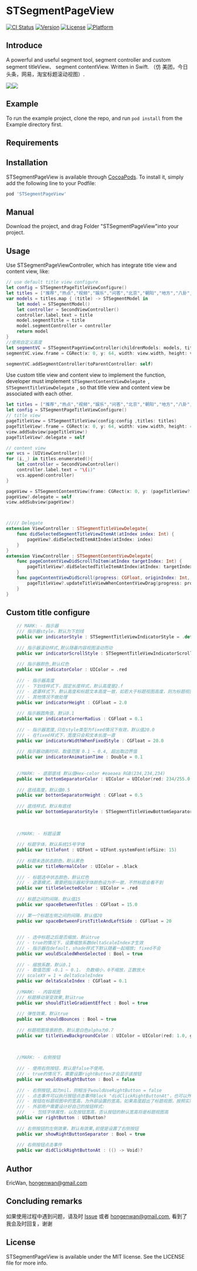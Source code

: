 # STSegmentPageView

[![CI Status](https://img.shields.io/travis/EricWan/STSegmentPageView.svg?style=flat)](https://travis-ci.org/EricWan/STSegmentPageView)
[![Version](https://img.shields.io/cocoapods/v/STSegmentPageView.svg?style=flat)](https://cocoapods.org/pods/STSegmentPageView)
[![License](https://img.shields.io/cocoapods/l/STSegmentPageView.svg?style=flat)](https://cocoapods.org/pods/STSegmentPageView)
[![Platform](https://img.shields.io/cocoapods/p/STSegmentPageView.svg?style=flat)](https://cocoapods.org/pods/STSegmentPageView)



## Introduce

A powerful and useful segment tool, segment controller and custom segment titleView、 segment contentView. Written in Swift. （仿 美团，今日头条，网易，淘宝标题滚动视图）.

![](https://github.com/wheying/STSegmentPageView/blob/master/1.png)![](https://github.com/wheying/STSegmentPageView/blob/master/2.png)

## Example

To run the example project, clone the repo, and run `pod install` from the Example directory first.



## Requirements

## Installation

STSegmentPageView is available through [CocoaPods](https://cocoapods.org). To install
it, simply add the following line to your Podfile:

```ruby
pod 'STSegmentPageView'
```

## Manual

Download the project, and drag Folder "STSegmentPageView"into your project.

## Usage

Use STSegmentPageViewController, which has integrate title view and content view, like: 

```swift
// use default title view configure
let config = STSegmentPageTitleViewConfigure()
let titles = ["推荐","热点","视频","娱乐","问答","北京","朝阳","地方","八卦","综艺","推荐","热点","视频","娱乐","问答","北京","朝阳","地方","八卦","综艺"]
var models = titles.map { (title) -> STSegmentModel in
	let model = STSegmentModel()
	let controller = SecondViewController()
	controller.label.text = title
	model.segmentTitle = title
	model.segmentController = controller
	return model
}
//使用自定义高度
let segmentVC = STSegmentPageViewController(childrenModels: models, titleViewH: 40, titleConfig: config)
segmentVC.view.frame = CGRect(x: 0, y: 64, width: view.width, height: view.height - 64 )

segmentVC.addSegmentController(toParentController: self)
```

Use custom title view and content view to implement the function, developer must implement `STSegmentContentViewDelegate `, `STSegmentTitleViewDelegate `, so that title view and content view be associated with each other.

```swift
let titles = ["推荐","热点","视频","娱乐","问答","北京","朝阳","地方","八卦","综艺","推荐","热点","视频","娱乐","问答","北京","朝阳","地方","八卦","综艺"]
let config = STSegmentPageTitleViewConfigure()
// title view
pageTitleView = STSegmentTitleView(config:config ,titles: titles)
pageTitleView!.frame = CGRect(x: 0, y: 64, width: view.width, height: 48)
view.addSubview(pageTitleView!)
pageTitleView?.delegate = self

// content view
var vcs = [UIViewController]()
for (i,_) in titles.enumerated(){
	let controller = SecondViewController()
	controller.label.text = "\(i)"
	vcs.append(controller)
}

pageView = STSegmentContentView(frame: CGRect(x: 0, y: (pageTitleView?.frame.maxY ?? 0), width: view.width, height: view.height - (pageTitleView?.frame.maxY  ?? 0) ), childrenControllers: vcs, parentVC:self)
pageView?.delegate = self
view.addSubview(pageView!)



///// Delegate
extension ViewController : STSegmentTitleViewDelegate{
    func didSelectedSegmentTitleViewItemAt(atIndex index: Int) {
        pageView?.didSelectedItemAtIndex(atIndex: index)
    }
}
extension ViewController : STSegmentContentViewDelegate{
    func pageContentViewDidScrollToItem(atIndex targetIndex: Int) {
        pageTitleView?.didSelectedTitleItemAtIndex(atIndex: targetIndex)
    }
    func pageContentViewDidScroll(progress: CGFloat, originIndex: Int, targetIndex: Int) {
        pageTitleView?.updateTitleViewWhenContentViewDrag(progress: progress, fromIndex: 		 originIndex, endIndex: targetIndex)
    }
}
```

## Custom title configure

```swift
	// MARK: - 指示器
    /// 指示器style，默认为下划线
    public var indicatorStyle : STSegmentTitleViewIndicatorStyle = .default
    
    /// 指示器滚动样式,默认随着内容视图滚动而动
    public var indicatorScrollStyle : STSegmentTitleViewIndicatorScrollStyle = .default
    
    /// 指示器颜色,默认红色
    public var indicatorColor : UIColor = .red
    
    /// - 指示器高度
    /// - 下划线样式下，固定长度样式，默认高度是2.f
    /// - 遮罩样式下，默认高度和标题文本高度一致，如若大于标题视图高度，则为标题视图高度,取值范围：标题高度~标题视图高度
    /// - 其他情况不做处理
    public var indicatorHeight : CGFloat = 2.0
    
    /// 指示器圆角值，默认0.1
    public var indicatorCornerRadius : CGFloat = 0.1
    
    /// - 指示器宽度,只在style类型为fixed情况下有效，默认值20.0
    /// - 在fixed样式下，宽度只会和文本长度一直
    public var indicatorWidthWhenFixedStyle : CGFloat = 20.0
    
    /// 指示器动画时间，取值范围 0.1 ~ 0.4, 超出取边界值
    public var indicatorAnimationTime : Double = 0.1
    
    
    //MARK: - 底部底线 默认值Hex-color #eaeaea RGB(234,234,234)
    public var bottomSeparatorColor : UIColor = UIColor(red: 234/255.0, green: 234/255.0, blue: 234/255.0, alpha: 1.0)
    
    /// 底线高度，默认值0.5
    public var bottonSeparatorHeight : CGFloat = 0.5
    
    /// 底线样式，默认有底线
    public var bottomSeparatorStyle : STSegmentTitleViewBottomSeparatorStyle = .default
    
    
    
    //MARK: - 标题设置
    
    /// 标题字体，默认系统15号字体
    public var titleFont : UIFont = UIFont.systemFont(ofSize: 15)
    
    /// 标题未选状态颜色，默认黑色
    public var titleNormalColor : UIColor = .black
    
    /// - 标题选中状态颜色，默认红色
    /// - 遮罩模式，需要把指示器和字体颜色设为不一致，不然标题会看不到
    public var titleSelectedColor : UIColor = .red
    
    /// 标题之间的间隔，默认值15
    public var spaceBetweenTitles : CGFloat = 15.0
    
    /// 第一个标题左侧之间的间隔，默认值20
    public var spaceBetweenFirstTitleAndLeftSide : CGFloat = 20
    
    
    /// - 选中标题之后是否缩放，默认true
    /// - true的情况下，设置缩放系数deltaScaleIndex才生效
    /// - 指示器在default，shade样式下默认随着一起缩放; fixed不会
    public var wouldScaledWhenSelected : Bool = true
    
    /// - 缩放系数，默认0.1
    /// - 取值范围 -0.1 ~ 0.1， 负数缩小，0不缩放，正数放大
    /// scaleXY = 1 + deltaScaleIndex
    public var deltaScaleIndex : CGFloat = 0.1
    
    //MARK: - 内容视图
    /// 标题移动渐变效果,默认true
    public var shouldTitleGradientEffect : Bool = true
    
    /// 弹性效果，默认true
    public var shouldBounces : Bool = true
    
    /// 标题视图背景颜色，默认是白色alpha为0.7
    public var titleViewBackgroundColor : UIColor = UIColor(red: 1.0, green: 1.0, blue: 1.0, alpha: 0.7)
    
    
    
    //MARK: - 右侧按钮
    
    /// - 使用右侧按钮，默认是false不使用。
    /// - true的情况下，需要设置rightButton才会显示该按钮
    public var wouldUseRightButton : Bool = false
    
    /// - 右侧按钮,如为nil，则相当于wouldUseRightButton = false
    /// - 点击事件可以执行按钮点击事件Block "didClickRightButtonAt"，也可以外部直接addTarget
    /// - 按钮在标题视图中的宽高，为外部设置的宽高。如果高度超出了标题视图，按照实际设置的宽高比例缩放
    /// - 外部用户需要设计好自己的按钮样式:
    ///   - 包括字体属性，以及按钮宽高，否认按钮的默认宽高将是标题视图高
    public var rightButton : UIButton?
    
    /// 右侧按钮的左侧效果，默认有效果,前提是设置了右侧按钮
    public var showRightButtonSeparator : Bool = true
    
    /// 右侧按钮点击事件
    public var didClickRightButtonAt : (() -> Void)?
```



## Author

EricWan, hongenwan@gmail.com



## Concluding remarks

如果使用过程中遇到问题，请及时 [Issue](https://github.com/wheying/STSegmentPageView/issues/new) 或者 hongenwan@gmail.com, 看到了我会及时回复，谢谢

## License 

STSegmentPageView is available under the MIT license. See the LICENSE file for more info.
